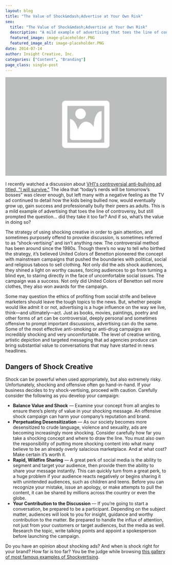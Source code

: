 ```yaml
---
layout: blog
title: "The Value of Shock&mdash;Advertise at Your Own Risk"
seo:
  title: "The Value of Shock&mdash;Advertise at Your Own Risk"
  description: "A mild example of advertising that toes the line of controversy, but still prompted the question... did they take it too far? And if so, what’s the value in doing so?"
  featured_image: image-placeholder.PNG
  featured_image_alt: image-placeholder.PNG
date: 2014-07-14
author: Insight Creative, Inc.
categories: ["Content", "Branding"]
page_class: single-post
---
```


![Shocking](image-placeholder.PNG)

I recently watched a discussion about <a href="https://www.youtube.com/watch?v=0VbHqJNMGoM&feature=youtu.be" target="_blank" rel="noopener noreferrer">VH1's controversial anti-bullying ad titled, "I will survive."</a> The idea that “today’s nerds will be tomorrow’s bosses” was clever enough, but left many with a negative feeling as the TV ad continued to detail how the kids being bullied now, would eventually grow up, gain success and professionally bully their peers as adults. This is a mild example of advertising that toes the line of controversy, but still prompted the question… did they take it too far? And if so, what’s the value in doing so?

The strategy of using shocking creative in order to gain attention, and sometimes purposely offend to provoke discussion, is sometimes referred to as “shock-vertising” and isn’t anything new. The controversial method has been around since the 1980s. Though there’s no way to tell who birthed the strategy, it’s believed United Colors of Benetton pioneered the concept with mainstream campaigns that pushed the boundaries with political, social and religious taboos to sell clothing. Not only did the ads shock audiences, they shined a light on worthy causes, forcing audiences to go from turning a blind eye, to staring directly in the face of uncomfortable social issues. The campaign was a success. Not only did United Colors of Benetton sell more clothes, they also won awards for the campaign.

Some may question the ethics of profiting from social strife and believe marketers should leave the tough topics to the news. But, whether people would like admit it or not, advertising is a huge influence on the way we live, think—and ultimately—act. Just as books, movies, paintings, poetry and other forms of art can be controversial, deeply personal and sometimes offensive to prompt important discussions, advertising can do the same. Some of the most effective anti-smoking or anti-drug campaigns are incredibly shocking and very uncomfortable. The level of creative writing, artistic depiction and targeted messaging that ad agencies produce can bring substantial value to conversations that may have started in news headlines.

## Dangers of Shock Creative

Shock can be powerful when used appropriately, but also extremely risky. Unfortunately, shocking and offensive often go hand-in-hand. If your business decides to try shock-vertising, proceed with caution. Carefully consider the following as you develop your campaign:

- **Balance Value and Shock** — Examine your concept from all angles to ensure there’s plenty of value in your shocking message. An offensive shock campaign can harm your company’s reputation and brand.
- **Perpetuating Desensitization** — As our society becomes more desensitized to crude language, violence and sexuality, ads are becoming increasingly more shocking. Consider carefully how far you take a shocking concept and where to draw the line. You must also own the responsibility of putting more shocking content into what many believe to be an already overly salacious marketplace. And at what cost? Make certain it’s worth it.
- **Rapid, Wildfire Sharing** — A great perk of social media is the ability to segment and target your audience, then provide them the ability to share your message instantly. This can quickly turn from a great perk, to a huge problem if your audience reacts negatively or begins sharing it with unintended audiences, such as children and teens. Before you can recognize your mistake, issue an apology, or make attempts to pull the content, it can be shared by millions across the country or even the globe.
- **Your Contribution to the Discussion** — If you’re going to start a conversation, be prepared to be a participant. Depending on the subject matter, audiences will look to you for insight, guidance and worthy contribution to the matter. Be prepared to handle the influx of attention, not just from your customers or target audiences, but the media as well. Research the topic, write talking points and appoint a spokesperson before launching the campaign.

Do you have an opinion about shocking ads? And when is shock right for your brand? How far is too far? You be the judge while browsing <a href="http://www.businessinsider.com/shock-ads-2011-7" target="_blank" rel="noopener noreferrer">this gallery of most famous examples of Shockvertising</a>.

